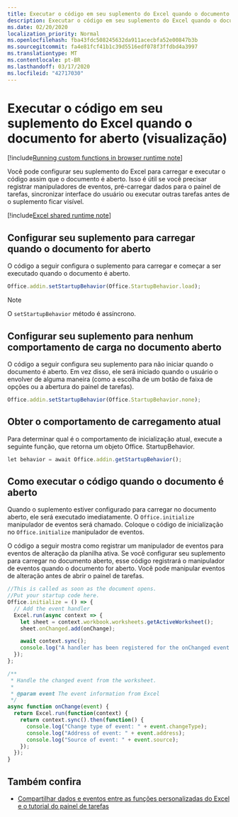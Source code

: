 ```yaml
---
title: Executar o código em seu suplemento do Excel quando o documento for aberto (visualização)
description: Executar o código em seu suplemento do Excel quando o documento for aberto.
ms.date: 02/20/2020
localization_priority: Normal
ms.openlocfilehash: fba43fdc508245632da911acecbfa52e00847b3b
ms.sourcegitcommit: fa4e81fcf41b1c39d5516edf078f3ffdbd4a3997
ms.translationtype: MT
ms.contentlocale: pt-BR
ms.lasthandoff: 03/17/2020
ms.locfileid: "42717030"
---
```

# <a name="run-code-in-your-excel-add-in-when-the-document-opens-preview"></a>Executar o código em seu suplemento do Excel quando o documento for aberto (visualização)

[!include[Running custom functions in browser runtime note](../includes/excel-shared-runtime-preview-note.md)]

Você pode configurar seu suplemento do Excel para carregar e executar o código assim que o documento é aberto. Isso é útil se você precisar registrar manipuladores de eventos, pré-carregar dados para o painel de tarefas, sincronizar interface do usuário ou executar outras tarefas antes de o suplemento ficar visível.

[!include[Excel shared runtime note](../includes/note-requires-shared-runtime.md)]

## <a name="configure-your-add-in-to-load-when-the-document-opens"></a>Configurar seu suplemento para carregar quando o documento for aberto

O código a seguir configura o suplemento para carregar e começar a ser executado quando o documento é aberto.

```JavaScript
Office.addin.setStartupBehavior(Office.StartupBehavior.load);
```

> [!NOTE]
> O `setStartupBehavior` método é assíncrono.

## <a name="configure-your-add-in-for-no-load-behavior-on-document-open"></a>Configurar seu suplemento para nenhum comportamento de carga no documento aberto

O código a seguir configura seu suplemento para não iniciar quando o documento é aberto. Em vez disso, ele será iniciado quando o usuário o envolver de alguma maneira (como a escolha de um botão de faixa de opções ou a abertura do painel de tarefas).

```JavaScript
Office.addin.setStartupBehavior(Office.StartupBehavior.none);
```

## <a name="get-the-current-load-behavior"></a>Obter o comportamento de carregamento atual

Para determinar qual é o comportamento de inicialização atual, execute a seguinte função, que retorna um objeto Office. StartupBehavior.

```JavaScript
let behavior = await Office.addin.getStartupBehavior();
```

## <a name="how-to-run-code-when-the-document-opens"></a>Como executar o código quando o documento é aberto

Quando o suplemento estiver configurado para carregar no documento aberto, ele será executado imediatamente. O `Office.initialize` manipulador de eventos será chamado. Coloque o código de inicialização no `Office.initialize` manipulador de eventos.

O código a seguir mostra como registrar um manipulador de eventos para eventos de alteração da planilha ativa. Se você configurar seu suplemento para carregar no documento aberto, esse código registrará o manipulador de eventos quando o documento for aberto. Você pode manipular eventos de alteração antes de abrir o painel de tarefas.


```JavaScript
//This is called as soon as the document opens.
//Put your startup code here.
Office.initialize = () => {
  // Add the event handler
  Excel.run(async context => {
    let sheet = context.workbook.worksheets.getActiveWorksheet();
    sheet.onChanged.add(onChange);

    await context.sync();
    console.log("A handler has been registered for the onChanged event.");
  });
};

/**
 * Handle the changed event from the worksheet.
 *
 * @param event The event information from Excel
 */
async function onChange(event) {
  return Excel.run(function(context) {
    return context.sync().then(function() {
      console.log("Change type of event: " + event.changeType);
      console.log("Address of event: " + event.address);
      console.log("Source of event: " + event.source);
    });
  });
}

```

## <a name="see-also"></a>Também confira

- [Compartilhar dados e eventos entre as funções personalizadas do Excel e o tutorial do painel de tarefas](../tutorials/share-data-and-events-between-custom-functions-and-the-task-pane-tutorial.md)
